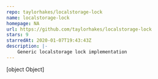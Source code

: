 ```yaml
---
repo: taylorhakes/localstorage-lock
name: localstorage-lock
homepage: NA
url: https://github.com/taylorhakes/localstorage-lock
stars: 9
starredAt: 2020-01-07T19:43:43Z
description: |-
    Generic localstorage lock implementation
---
```


[object Object]
